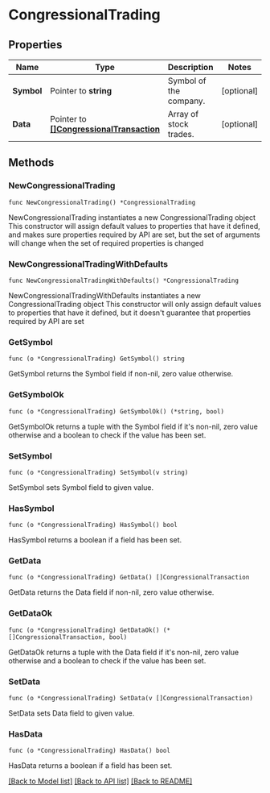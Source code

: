 # CongressionalTrading

## Properties

Name | Type | Description | Notes
------------ | ------------- | ------------- | -------------
**Symbol** | Pointer to **string** | Symbol of the company. | [optional] 
**Data** | Pointer to [**[]CongressionalTransaction**](CongressionalTransaction.md) | Array of stock trades. | [optional] 

## Methods

### NewCongressionalTrading

`func NewCongressionalTrading() *CongressionalTrading`

NewCongressionalTrading instantiates a new CongressionalTrading object
This constructor will assign default values to properties that have it defined,
and makes sure properties required by API are set, but the set of arguments
will change when the set of required properties is changed

### NewCongressionalTradingWithDefaults

`func NewCongressionalTradingWithDefaults() *CongressionalTrading`

NewCongressionalTradingWithDefaults instantiates a new CongressionalTrading object
This constructor will only assign default values to properties that have it defined,
but it doesn't guarantee that properties required by API are set

### GetSymbol

`func (o *CongressionalTrading) GetSymbol() string`

GetSymbol returns the Symbol field if non-nil, zero value otherwise.

### GetSymbolOk

`func (o *CongressionalTrading) GetSymbolOk() (*string, bool)`

GetSymbolOk returns a tuple with the Symbol field if it's non-nil, zero value otherwise
and a boolean to check if the value has been set.

### SetSymbol

`func (o *CongressionalTrading) SetSymbol(v string)`

SetSymbol sets Symbol field to given value.

### HasSymbol

`func (o *CongressionalTrading) HasSymbol() bool`

HasSymbol returns a boolean if a field has been set.

### GetData

`func (o *CongressionalTrading) GetData() []CongressionalTransaction`

GetData returns the Data field if non-nil, zero value otherwise.

### GetDataOk

`func (o *CongressionalTrading) GetDataOk() (*[]CongressionalTransaction, bool)`

GetDataOk returns a tuple with the Data field if it's non-nil, zero value otherwise
and a boolean to check if the value has been set.

### SetData

`func (o *CongressionalTrading) SetData(v []CongressionalTransaction)`

SetData sets Data field to given value.

### HasData

`func (o *CongressionalTrading) HasData() bool`

HasData returns a boolean if a field has been set.


[[Back to Model list]](../README.md#documentation-for-models) [[Back to API list]](../README.md#documentation-for-api-endpoints) [[Back to README]](../README.md)


